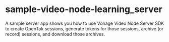 # sample-video-node-learning_server
A sample server app shows you how to use Vonage Video Node Server SDK to create OpenTok sessions, generate tokens for those sessions, archive (or record) sessions, and download those archives.
